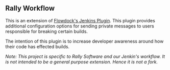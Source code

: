 ## Rally Workflow

This is an extension of [Flowdock's Jenkins Plugin](https://github.com/flowdock/jenkins-flowdock-plugin). This plugin provides additional configuration options for sending private messages to users responsible for breaking certain builds.

The intention of this plugin is to increase developer awareness around how their code has effected builds.

*Note: This project is specific to Rally Software and our Jenkin's workflow. It is not intended to be a general purpose extension. Hence it is not a fork.*
